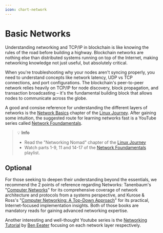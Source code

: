 ```yaml
---
icon: chart-network
---
```


# Basic Networks

Understanding networking and TCP/IP in blockchain is like knowing the rules of the road before building a highway. Blockchain networks are nothing else than distributed systems running on top of the Internet, making networking knowledge not just useful, but absolutely critical.

When you're troubleshooting why your nodes aren't syncing properly, you need to understand concepts like network latency, UDP vs TCP connections, and port configurations. The blockchain's peer-to-peer network relies heavily on TCP/IP for node discovery, block propagation, and transaction broadcasting – it's the fundamental building block that allows nodes to communicate across the globe.

A good and consise reference for understanding the different layers of networks is the [Network Basics](https://linuxjourney.com/lesson/network-basics) chapter of the [Linux Journey](https://linuxjourney.com/). After gaining some intuition, the suggested route for learning networks fast is a YouTube series called [Network Foundamentals](https://www.youtube.com/playlist?list=PLDQaRcbiSnqF5U8ffMgZzS7fq1rHUI3Q8).&#x20;

> 💡 **Info**
> * Read the "Networking Nomad" chapter of the [Linux Journey](https://linuxjourney.com/)
> * Watch parts 1-9, 11 and 14-17 of the [Network Foundamentals](https://www.youtube.com/playlist?list=PLDQaRcbiSnqF5U8ffMgZzS7fq1rHUI3Q8) playlist.

## Optional

For those seeking to deepen their understanding beyond the essentials, we recommend the 2 points of reference regarding Networks: Tanenbaum's "[Computer Networks](https://github.com/gsahinpi/acm361/blob/master/Computer%20Networks%20-%20A%20Tanenbaum%20-%205th%20edition.pdf)" for its comprehensive coverage of network architecture and protocols from a systems perspective, and Kurose & Ross's "[Computer Networking: A Top-Down Approach](https://gaia.cs.umass.edu/kurose_ross/index.php)" for its practical, Internet-focused implementation insights. Both of those books are mandatory reads for gaining advanced networking expertise.

Another interesting and well-thought Youtube series is the [Networking Tutorial](https://www.youtube.com/playlist?list=PLowKtXNTBypH19whXTVoG3oKSuOcw_XeW) by [Ben Eeater](https://eater.net/) focusing on each network layer respectively.